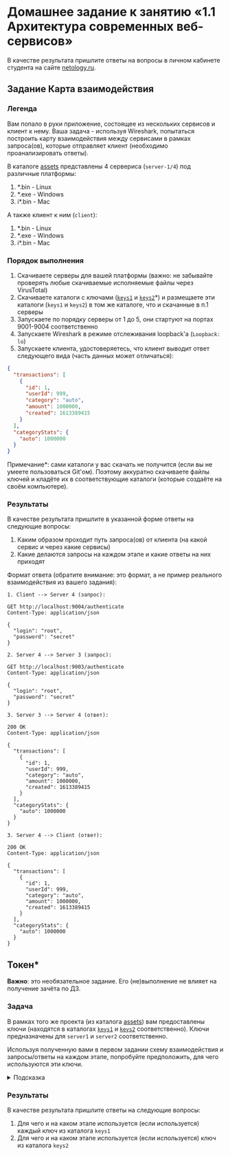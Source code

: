 # Домашнее задание к занятию «1.1 Архитектура современных веб-сервисов»

В качестве результата пришлите ответы на вопросы в личном кабинете студента на сайте [netology.ru](https://netology.ru).

## Задание Карта взаимодействия

### Легенда

Вам попало в руки приложение, состоящее из нескольких сервисов и клиент к нему. Ваша задача - используя Wireshark,
попытаться построить карту взаимодействия между сервисами в рамках запроса(ов), которые отправляет клиент (необходимо
проанализировать ответы).

В каталоге [assets](assets) представлены 4 сервериса (`server-1/4`) под различные платформы:

1. *.bin - Linux
2. *.exe - Windows
3. i*.bin - Mac

А также клиент к ним (`client`):

1. *.bin - Linux
2. *.exe - Windows
3. i*.bin - Mac

### Порядок выполнения

1. Скачиваете серверы для вашей платформы (важно: не забывайте проверять любые скачиваемые исполняемые файлы через VirusTotal)
1. Скачиваете каталоги с ключами ([`keys1`](assets/keys1) и [`keys2`](assets/keys2)*) и размещаете эти
   каталоги (`keys1` и `keys2`) в том же каталоге, что и скачанные в п.1 серверы
1. Запускаете по порядку серверы от 1 до 5, они стартуют на портах 9001-9004 соответственно
1. Запускаете Wireshark в режиме отслеживания loopback'а (`Loopback: lo`)
1. Запускаете клиента, удостоверяетесь, что клиент выводит ответ следующего вида (часть данных может отличаться):


```json
{
  "transactions": [
    {
      "id": 1,
      "userId": 999,
      "category": "auto",
      "amount": 1000000,
      "created": 1613389415
    }
  ],
  "categoryStats": {
    "auto": 1000000
  }
}
```

Примечание*: сами каталоги у вас скачать не получится (если вы не умеете пользоваться Git'ом). Поэтому аккуратно скачиваете файлы ключей и кладёте их в соответствующие каталоги (которые создаёте на своём компьютере).

### Результаты

В качестве результата пришлите в указанной форме ответы на следующие вопросы:
1. Каким образом проходит путь запроса(ов) от клиента (на какой сервис и через какие сервисы)
1. Какие делаются запросы на каждом этапе и какие ответы на них приходят

Формат ответа (обратите внимание: это формат, а не пример реального взаимодействия из вашего задания):
```text
1. Client --> Server 4 (запрос):

GET http://localhost:9004/authenticate
Content-Type: application/json

{
  "login": "root",
  "password": "secret"
}

2. Server 4 --> Server 3 (запрос):

GET http://localhost:9003/authenticate
Content-Type: application/json

{
  "login": "root",
  "password": "secret"
}

3. Server 3 --> Server 4 (ответ):

200 OK
Content-Type: application/json

{
  "transactions": [
    {
      "id": 1,
      "userId": 999,
      "category": "auto",
      "amount": 1000000,
      "created": 1613389415
    }
  ],
  "categoryStats": {
    "auto": 1000000
  }
}

3. Server 4 --> Client (ответ):

200 OK
Content-Type: application/json

{
  "transactions": [
    {
      "id": 1,
      "userId": 999,
      "category": "auto",
      "amount": 1000000,
      "created": 1613389415
    }
  ],
  "categoryStats": {
    "auto": 1000000
  }
}
```

## Токен*

**Важно**: это необязательное задание. Его (не)выполнение не влияет на получение зачёта по ДЗ.

### Задача

В рамках того же проекта (из каталога [assets](assets)) вам предоставлены ключи (находятся в каталогах [`keys1`](assets/keys1) и [`keys2`](assets/keys2) соответственно). Ключи предназначены для `server1` и `server2` соответственно.

Используя полученную вами в первом задании схему взаимодействия и запросы/ответы на каждом этапе, попробуйте предположить, для чего используются эти ключи.

<details>
<summary>Подсказка</summary>

Вот вам несколько подсказок:
1. Попробуйте сравнить содержимое каталогов `keys1` и `keys2`
1. Попробуйте подменить один или несколько ключей и посмотреть, на что это повлияет (не забудьте перезапустить тот сервис, для которого вы поменяли ключ)
1. Возможно, часть передаваемых данных закодирована каким-то алгоритмом, попробуйте декодировать её и посмотреть, есть ли какие-то данные, которые указывают на то, как использовались ключ(и)
</details>

### Результаты

В качестве результата пришлите ответы на следующие вопросы:
1. Для чего и на каком этапе используется (если используется) каждый ключ из каталога `keys1`
1. Для чего и на каком этапе используется (если используется) ключ из каталога `keys2`
